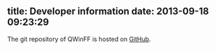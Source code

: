 title: Developer information
date: 2013-09-18 09:23:29
---

The git repository of QWinFF is hosted on [GitHub](http://github.com/qwinff).
